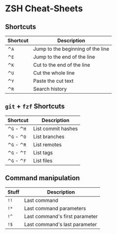 # ZSH Cheat-Sheets

## Shortcuts

| Shortcut | Description |
| --- | --- |
| ⌃`A` | Jump to the beginning of the line |
| ⌃`E` | Jump to the end of the line |
| ⌃`K` | Cut to the end of the line |
| ⌃`U` | Cut the whole line |
| ⌃`Y` | Paste the cut text |
| ⌃`R` | Search history |

## `git` + `fzf` Shortcuts

| Shortcut | Description |
| --- | --- |
| ⌃`G` - ⌃`H` | List commit hashes |
| ⌃`G` - ⌃`O` | List branches |
| ⌃`G` - ⌃`R` | List remotes |
| ⌃`G` - ⌃`T` | List tags |
| ⌃`G` - ⌃`F` | List files |

## Command manipulation

| Stuff | Description |
| --- | --- |
| `!!` | Last command |
| `!*` | Last command parameters |
| `!^` | Last command's first parameter |
| `!$` | Last command's last parameter |
